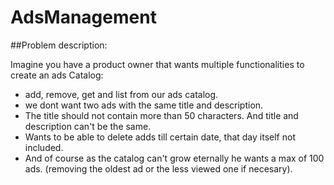 # AdsManagement

##Problem description:

Imagine you have a product owner that wants multiple functionalities to create an ads Catalog:
  - add, remove, get and list from our ads catalog.
  - we dont want two ads with the same title and description.
  - The title should not contain more than 50 characters. And title and description can't be the same.
  - Wants to be able to delete adds till certain date, that day itself not included.
  - And of course as the catalog can't grow eternally he wants a max of 100 ads. (removing the oldest ad or the less viewed   one if necesary).